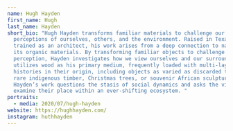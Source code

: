 ```yaml
---
name: Hugh Hayden
first_name: Hugh
last_name: Hayden
short_bio: "Hugh Hayden transforms familiar materials to challenge our
  perceptions of ourselves, others, and the environment. Raised in Texas and
  trained as an architect, his work arises from a deep connection to nature and
  its organic materials. By transforming familiar objects to challenge human
  perception, Hayden investigates how we view ourselves and our surroundings. He
  utilizes wood as his primary medium, frequently loaded with multi-layered
  histories in their origin, including objects as varied as discarded trunks,
  rare indigenous timber, Christmas trees, or souvenir African sculptures.
  Hayden’s work questions the stasis of social dynamics and asks the viewer to
  examine their place within an ever-shifting ecosystem. "
portraits:
  - media: 2020/07/hugh-hayden
website: https://hughhayden.com/
instagram: huthhayden
---
```

